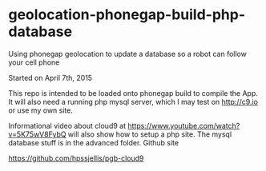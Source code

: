 # geolocation-phonegap-build-php-database
Using phonegap geolocation to update a database so a robot can follow your cell phone



Started on April 7th, 2015

This repo is intended to be loaded onto phonegap build to compile the App. It will also need a running php mysql server, which I may test on http://c9.io or use my own site.



Informational video about cloud9 at https://www.youtube.com/watch?v=5K75wV8FybQ  will also show how to setup a php site. The mysql database stuff is in the advanced folder. Github site


https://github.com/hpssjellis/pgb-cloud9


